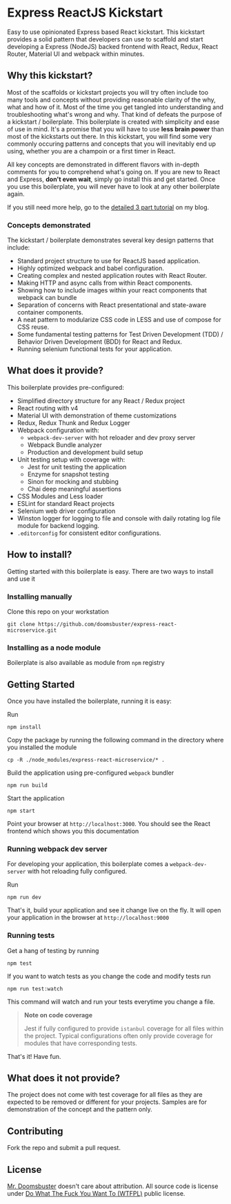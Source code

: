 # Express ReactJS Kickstart
Easy to use opinionated Express based React kickstart. This kickstart provides a solid pattern that developers can use to scaffold and start developing a Express (NodeJS) backed frontend with React, Redux, React Router, Material UI and webpack within minutes.

## Why this kickstart?
Most of the scaffolds or kickstart projects you will try often include too many tools and concepts without providing reasonable clarity of the why, what and how of it. Most of the time you get tangled into understanding and troubleshooting what's wrong and why. That kind of defeats the purpose of a kickstart / boilerplate. This boilerplate is created with simplicity and ease of use in mind. It's a promise that you will have to use **less brain power** than most of the kickstarts out there. In this kickstart, you will find some very commonly occuring patterns and concepts that you will inevitably end up using, whether you are a champoin or a first timer in React.

All key concepts are demonstrated in different flavors with in-depth comments for you to comprehend what's going on. If you are new to React and Express, **don't even wait**, simply go install this and get started. Once you use this boilerplate, you will never have to look at any other boilerplate again.

If you still need more help, go to the [detailed 3 part tutorial](https://thinkwith.ashishdesai.com) on my blog.

### Concepts demonstrated
The kickstart / boilerplate demonstrates several key design patterns that include:

- Standard project structure to use for ReactJS based application.
- Highly optimized webpack and babel configuration.
- Creating complex and nested application routes with React Router.
- Making HTTP and async calls from within React components.
- Showing how to include images within your react components that webpack can bundle
- Separation of concerns with React presentational and state-aware container components.
- A neat pattern to modularize CSS code in LESS and use of compose for CSS reuse.
- Some fundamental testing patterns for Test Driven Development (TDD) / Behavior Driven Development (BDD) for React and Redux.
- Running selenium functional tests for your application.

## What does it provide?
This boilerplate provides pre-configured:

- Simplified directory structure for any React / Redux project
- React routing with v4
- Material UI with demonstration of theme customizations
- Redux, Redux Thunk and Redux Logger
- Webpack configuration with:
    - `webpack-dev-server` with hot reloader and dev proxy server
    - Webpack Bundle analyzer
    - Production and development build setup
- Unit testing setup with coverage with:
    - Jest for unit testing the application
    - Enzyme for snapshot testing
    - Sinon for mocking and stubbing
    - Chai deep meaningful assertions
- CSS Modules and Less loader
- ESLint for standard React projects
- Selenium web driver configuration
- Winston logger for logging to file and console with daily rotating log file module for backend logging.
- `.editorconfig` for consistent editor configurations.

## How to install?
Getting started with this boilerplate is easy. There are two ways to install and use it

### Installing manually
Clone this repo on your workstation

    git clone https://github.com/doomsbuster/express-react-microservice.git

### Installing as a node module
Boilerplate is also available as module from `npm` registry

## Getting Started
Once you have installed the boilerplate, running it is easy:

Run

    npm install

Copy the package by running the following command in the directory where you installed the module

    cp -R ./node_modules/express-react-microservice/* .

Build the application using pre-configured `webpack`  bundler

    npm run build

Start the application

    npm start

Point your browser at `http://localhost:3000`. You should see the React frontend which shows you this documentation

### Running webpack dev server
For developing your application, this boilerplate comes a `webpack-dev-server` with hot reloading fully configured.

Run

    npm run dev

That's it, build your application and see it change live on the fly. It will open your application in the browser at `http://localhost:9000`

### Running tests
Get a hang of testing by running

    npm test

If you want to watch tests as you change the code and modify tests run

    npm run test:watch

This command will watch and run your tests everytime you change a file.

> **Note on code coverage**
>
> Jest if fully configured to provide `istanbul` coverage for all files within the project. Typical configurations often only provide coverage for modules that have corresponding tests.
>

That's it! Have fun.

## What does it not provide?
The project does not come with test coverage for all files as they are expected to be removed or different for your projects. Samples are for demonstration of the concept and the pattern only.

## Contributing
Fork the repo and submit a pull request.

## License
[Mr. Doomsbuster](https://ashishdesai.com) doesn't care about attribution. All source code is license under [Do What The Fuck You Want To (WTFPL)](https://ashishdesai.com/license.txt) public license.

